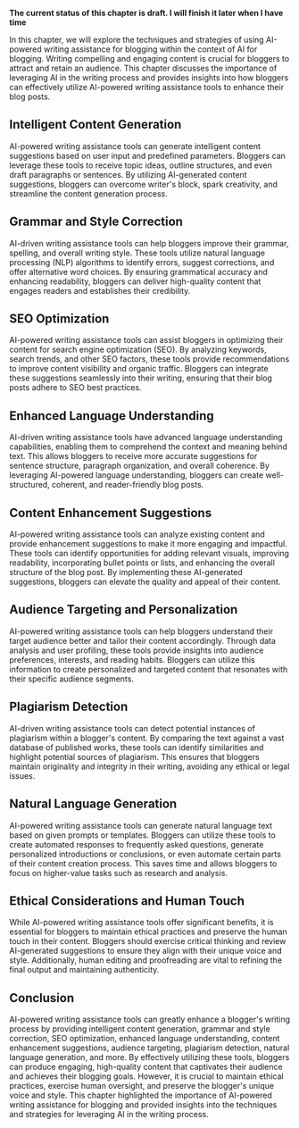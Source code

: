 **The current status of this chapter is draft. I will finish it later when I have time**

In this chapter, we will explore the techniques and strategies of using AI-powered writing assistance for blogging within the context of AI for blogging. Writing compelling and engaging content is crucial for bloggers to attract and retain an audience. This chapter discusses the importance of leveraging AI in the writing process and provides insights into how bloggers can effectively utilize AI-powered writing assistance tools to enhance their blog posts.

Intelligent Content Generation
------------------------------

AI-powered writing assistance tools can generate intelligent content suggestions based on user input and predefined parameters. Bloggers can leverage these tools to receive topic ideas, outline structures, and even draft paragraphs or sentences. By utilizing AI-generated content suggestions, bloggers can overcome writer's block, spark creativity, and streamline the content generation process.

Grammar and Style Correction
----------------------------

AI-driven writing assistance tools can help bloggers improve their grammar, spelling, and overall writing style. These tools utilize natural language processing (NLP) algorithms to identify errors, suggest corrections, and offer alternative word choices. By ensuring grammatical accuracy and enhancing readability, bloggers can deliver high-quality content that engages readers and establishes their credibility.

SEO Optimization
----------------

AI-powered writing assistance tools can assist bloggers in optimizing their content for search engine optimization (SEO). By analyzing keywords, search trends, and other SEO factors, these tools provide recommendations to improve content visibility and organic traffic. Bloggers can integrate these suggestions seamlessly into their writing, ensuring that their blog posts adhere to SEO best practices.

Enhanced Language Understanding
-------------------------------

AI-driven writing assistance tools have advanced language understanding capabilities, enabling them to comprehend the context and meaning behind text. This allows bloggers to receive more accurate suggestions for sentence structure, paragraph organization, and overall coherence. By leveraging AI-powered language understanding, bloggers can create well-structured, coherent, and reader-friendly blog posts.

Content Enhancement Suggestions
-------------------------------

AI-powered writing assistance tools can analyze existing content and provide enhancement suggestions to make it more engaging and impactful. These tools can identify opportunities for adding relevant visuals, improving readability, incorporating bullet points or lists, and enhancing the overall structure of the blog post. By implementing these AI-generated suggestions, bloggers can elevate the quality and appeal of their content.

Audience Targeting and Personalization
--------------------------------------

AI-powered writing assistance tools can help bloggers understand their target audience better and tailor their content accordingly. Through data analysis and user profiling, these tools provide insights into audience preferences, interests, and reading habits. Bloggers can utilize this information to create personalized and targeted content that resonates with their specific audience segments.

Plagiarism Detection
--------------------

AI-driven writing assistance tools can detect potential instances of plagiarism within a blogger's content. By comparing the text against a vast database of published works, these tools can identify similarities and highlight potential sources of plagiarism. This ensures that bloggers maintain originality and integrity in their writing, avoiding any ethical or legal issues.

Natural Language Generation
---------------------------

AI-powered writing assistance tools can generate natural language text based on given prompts or templates. Bloggers can utilize these tools to create automated responses to frequently asked questions, generate personalized introductions or conclusions, or even automate certain parts of their content creation process. This saves time and allows bloggers to focus on higher-value tasks such as research and analysis.

Ethical Considerations and Human Touch
--------------------------------------

While AI-powered writing assistance tools offer significant benefits, it is essential for bloggers to maintain ethical practices and preserve the human touch in their content. Bloggers should exercise critical thinking and review AI-generated suggestions to ensure they align with their unique voice and style. Additionally, human editing and proofreading are vital to refining the final output and maintaining authenticity.

Conclusion
----------

AI-powered writing assistance tools can greatly enhance a blogger's writing process by providing intelligent content generation, grammar and style correction, SEO optimization, enhanced language understanding, content enhancement suggestions, audience targeting, plagiarism detection, natural language generation, and more. By effectively utilizing these tools, bloggers can produce engaging, high-quality content that captivates their audience and achieves their blogging goals. However, it is crucial to maintain ethical practices, exercise human oversight, and preserve the blogger's unique voice and style. This chapter highlighted the importance of AI-powered writing assistance for blogging and provided insights into the techniques and strategies for leveraging AI in the writing process.
